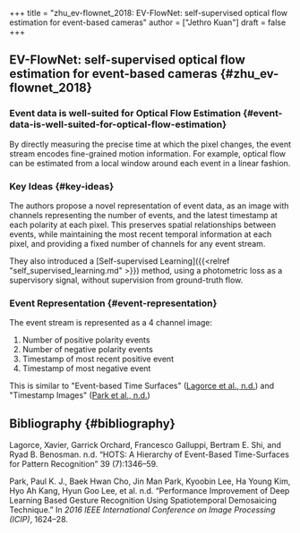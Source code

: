 +++
title = "zhu_ev-flownet_2018: EV-FlowNet: self-supervised optical flow estimation for event-based cameras"
author = ["Jethro Kuan"]
draft = false
+++

## EV-FlowNet: self-supervised optical flow estimation for event-based cameras {#zhu_ev-flownet_2018}

### Event data is well-suited for Optical Flow Estimation {#event-data-is-well-suited-for-optical-flow-estimation}

By directly measuring the precise time at which the pixel changes, the event stream encodes fine-grained motion information. For example, optical flow can be estimated from a local window around each event in a linear fashion.

### Key Ideas {#key-ideas}

The authors propose a novel representation of event data, as an image with
channels representing the number of events, and the latest timestamp at each
polarity at each pixel. This preserves spatial relationships between events,
while maintaining the most recent temporal information at each pixel, and
providing a fixed number of channels for any event stream.

They also introduced a [Self-supervised Learning]({{<relref "self_supervised_learning.md" >}}) method, using a photometric loss
as a supervisory signal, without supervision from ground-truth flow.

### Event Representation {#event-representation}

The event stream is represented as a 4 channel image:

1.  Number of positive polarity events
2.  Number of negative polarity events
3.  Timestamp of most recent positive event
4.  Timestamp of most negative event

This is similar to "Event-based Time Surfaces" ([Lagorce et al., n.d.](#org6673966)) and "Timestamp Images" ([Park et al., n.d.](#org499677b))

## Bibliography {#bibliography}

<a id="org6673966"></a>Lagorce, Xavier, Garrick Orchard, Francesco Galluppi, Bertram E. Shi, and Ryad B. Benosman. n.d. “HOTS: A Hierarchy of Event-Based Time-Surfaces for Pattern Recognition” 39 (7):1346–59.

<a id="org499677b"></a>Park, Paul K. J., Baek Hwan Cho, Jin Man Park, Kyoobin Lee, Ha Young Kim, Hyo Ah Kang, Hyun Goo Lee, et al. n.d. “Performance Improvement of Deep Learning Based Gesture Recognition Using Spatiotemporal Demosaicing Technique.” In _2016 IEEE International Conference on Image Processing (ICIP)_, 1624–28.
